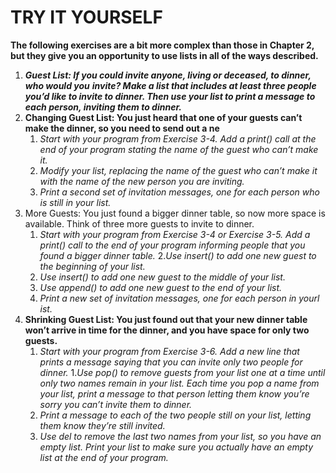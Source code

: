 # **TRY** IT YOURSELF
**The following exercises are a bit more complex than those in Chapter 2, but they give you an
opportunity to use lists in all of the ways described.**
1. ***Guest List: If you could invite anyone, living or deceased, to dinner, who would you***
***invite? Make a list that includes at least three people you’d like to invite to dinner. Then use
your list to print a message to each person, inviting them to dinner.***
1. **Changing Guest List: You just heard that one of your guests can’t make the dinner, so you need to send out a ne**
   1.  *Start with your program from Exercise 3-4. Add a print() call at the
end of your program stating the name of the guest who can’t make
it.*
   1. *Modify your list, replacing the name of the guest who can’t make
it with the name of the new person you are inviting.*
   1. *Print a second set of invitation messages, one for each person who
is still in your list.*
1. More Guests: You just found a bigger dinner table, so now more space is available. Think of three more guests to invite to dinner.
   1.  *Start with your program from Exercise 3-4 or Exercise 3-5. Add a
    print() call to the end of your program informing people that you
    found a bigger dinner table.*
   2.*Use insert() to add one new guest to the beginning of your list.*
   3. *Use insert() to add one new guest to the middle of your list.*
   4. *Use append() to add one new guest to the end of your list.*
   5. *Print a new set of invitation messages, one for each person in yourl ist.*
1. **Shrinking Guest List: You just found out that your new dinner table won’t arrive in time
for the dinner, and you have space for only two guests.**
   1.  *Start with your program from Exercise 3-6. Add a new line that
prints a message saying that you can invite only two people for
dinner.*
   1.*Use pop() to remove guests from your list one at a time until only
    two names remain in your list. Each time you pop a name from
    your list, print a message to that person letting them know you’re
    sorry you can’t invite them to dinner.*
   1. *Print a message to each of the two people still on your list, letting
    them know they’re still invited.*
   1. *Use del to remove the last two names from your list, so you have
    an empty list. Print your list to make sure you actually have an
    empty list at the end of your program.*

